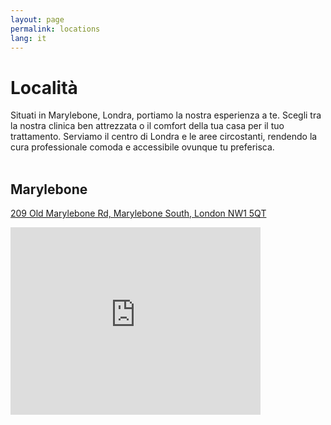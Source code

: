 ```yaml
---
layout: page
permalink: locations
lang: it
---
```

# Località
Situati in Marylebone, Londra, portiamo la nostra esperienza a te. Scegli tra la nostra clinica ben attrezzata o il comfort della tua casa per il tuo trattamento. Serviamo il centro di Londra e le aree circostanti, rendendo la cura professionale comoda e accessibile ovunque tu preferisca.
<br/><br/>

## Marylebone
[209 Old Marylebone Rd, Marylebone South, London NW1 5QT](https://share.google/y1RRnqYsWq52pvz6I)
<iframe src="https://www.google.com/maps/embed?pb=!1m18!1m12!1m3!1d2482.67630584257!2d-0.1655201!3d51.5191543!2m3!1f0!2f0!3f0!3m2!1i1024!2i768!4f13.1!3m3!1m2!1s0x487603df98ef7913%3A0x17c70feff65fb23c!2sHealth%20And%20Beauty%20Lab%20-%20Marylebone!5e0!3m2!1sen!2suk!4v1759164022293!5m2!1sen!2suk" width="400" height="300" style="border:0;" allowfullscreen="" loading="lazy" referrerpolicy="no-referrer-when-downgrade"></iframe>
<br/>